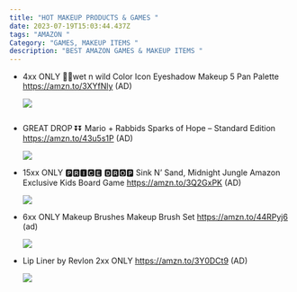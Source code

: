 ```yaml
---
title: "HOT MAKEUP PRODUCTS & GAMES "
date: 2023-07-19T15:03:44.437Z
tags: "AMAZON "
Category: "GAMES, MAKEUP ITEMS "
description: "BEST AMAZON GAMES & MAKEUP ITEMS "
---
```

* 4xx ONLY 
  🏃🏃wet n wild Color Icon Eyeshadow Makeup 5 Pan Palette 
  https://amzn.to/3XYfNly 
  (AD)<!--StartFragment-->

  ![](https://m.media-amazon.com/images/I/81W1-nrvdFL._SL1500_.jpg)

  ![]()
* GREAT DROP ⏬⏬
  Mario + Rabbids Sparks of Hope – Standard Edition 
  https://amzn.to/43u5s1P 
  (AD)<!--StartFragment-->

  ![](https://m.media-amazon.com/images/I/81e1WF3nBEL._AC_SL1500_.jpg)
* 15xx ONLY 
  🅿🆁🅸🅲🅴 🅳🆁🅾🅿 
  Sink N’ Sand, Midnight Jungle Amazon Exclusive Kids Board Game 
  https://amzn.to/3Q2GxPK 
  (AD)<!--StartFragment-->

  ![](https://m.media-amazon.com/images/I/91R75RThZeL._AC_SL1500_.jpg)
* 6xx ONLY 
  Makeup Brushes Makeup Brush Set 
  https://amzn.to/44RPyj6 
  (ad)<!--StartFragment-->

  ![](https://m.media-amazon.com/images/I/71hMhFrd6IL._SL1500_.jpg)
* Lip Liner by Revlon 
  2xx ONLY 
  https://amzn.to/3Y0DCt9 
  (AD)<!--StartFragment-->

  ![](https://m.media-amazon.com/images/I/61QiwCGKhHL._SL1500_.jpg)
